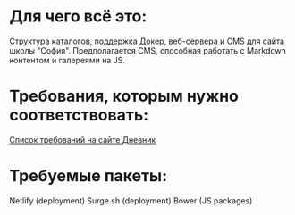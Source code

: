 Для чего всё это:
======================

Структура каталогов, поддержка Докер, веб-сервера и CMS для сайта школы "София".
Предполагается CMS, способная работать с Markdown контентом и галереями на JS.

Требования, которым нужно соответствовать:
============================================

[Список требований на сайте Дневник](https://help.dnevnik.ru/hc/ru/articles/203474788-%D0%A2%D1%80%D0%B5%D0%B1%D0%BE%D0%B2%D0%B0%D0%BD%D0%B8%D1%8F-%D0%BA-%D1%81%D1%82%D1%80%D1%83%D0%BA%D1%82%D1%83%D1%80%D0%B5-%D0%BE%D1%84%D0%B8%D1%86%D0%B8%D0%B0%D0%BB%D1%8C%D0%BD%D0%BE%D0%B3%D0%BE-%D1%81%D0%B0%D0%B9%D1%82%D0%B0-%D0%BE%D0%B1%D1%80%D0%B0%D0%B7%D0%BE%D0%B2%D0%B0%D1%82%D0%B5%D0%BB%D1%8C%D0%BD%D0%BE%D0%B9-%D0%BE%D1%80%D0%B3%D0%B0%D0%BD%D0%B8%D0%B7%D0%B0%D1%86%D0%B8%D0%B8)


Требуемые пакеты:
==================

Netlify (deployment)
Surge.sh (deployment)
Bower (JS packages)
